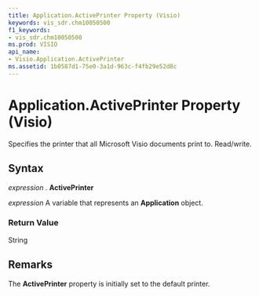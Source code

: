 ```yaml
---
title: Application.ActivePrinter Property (Visio)
keywords: vis_sdr.chm10050500
f1_keywords:
- vis_sdr.chm10050500
ms.prod: VISIO
api_name:
- Visio.Application.ActivePrinter
ms.assetid: 1b0587d1-75e0-3a1d-963c-f4fb29e52d8c
---
```



# Application.ActivePrinter Property (Visio)

Specifies the printer that all Microsoft Visio documents print to. Read/write.


## Syntax

 _expression_ . **ActivePrinter**

 _expression_ A variable that represents an **Application** object.


### Return Value

String


## Remarks

The  **ActivePrinter** property is initially set to the default printer.



